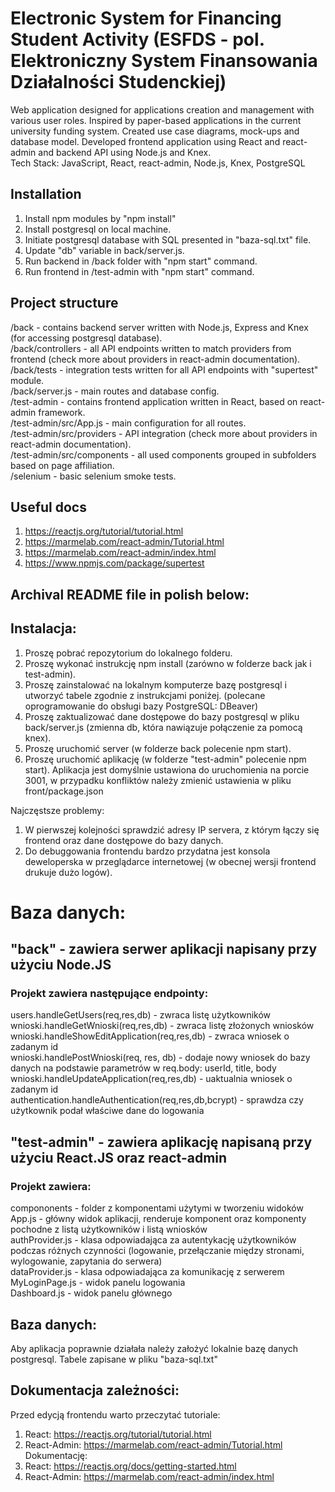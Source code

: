 # Electronic System for Financing Student Activity (ESFDS - pol. Elektroniczny System Finansowania  Działalności Studenckiej)

Web application designed for applications creation and management with various user roles. Inspired by paper-based applications in the current university funding system. Created use case diagrams, mock-ups and database model. Developed frontend application using React and react-admin and backend API using Node.js and Knex.  
Tech Stack: JavaScript, React, react-admin, Node.js, Knex, PostgreSQL

## Installation
1. Install npm modules by "npm install"
2. Install postgresql on local machine.
3. Initiate postgresql database with SQL presented in "baza-sql.txt" file.
4. Update "db" variable in back/server.js.
5. Run backend in /back folder with "npm start" command.
6. Run frontend in /test-admin with "npm start" command.

## Project structure
/back - contains backend server written with Node.js, Express and Knex (for accessing postgresql database).  
/back/controllers - all API endpoints written to match providers from frontend (check more about providers in react-admin documentation).  
/back/tests - integration tests written for all API endpoints with "supertest" module.  
/back/server.js - main routes and database config.  
/test-admin - contains frontend application written in React, based on react-admin framework.  
/test-admin/src/App.js - main configuration for all routes.  
/test-admin/src/providers - API integration (check more about providers in react-admin documentation).  
/test-admin/src/components - all used components grouped in subfolders based on page affiliation.  
/selenium - basic selenium smoke tests.  

## Useful docs
1. https://reactjs.org/tutorial/tutorial.html
2. https://marmelab.com/react-admin/Tutorial.html
3. https://marmelab.com/react-admin/index.html
4. https://www.npmjs.com/package/supertest


## Archival README file in polish below:

## Instalacja:
1. Proszę pobrać repozytorium do lokalnego folderu.
2. Proszę wykonać instrukcję npm install (zarówno w folderze back jak i test-admin).
3. Proszę zainstalować na lokalnym komputerze bazę postgresql i utworzyć tabele zgodnie z instrukcjami poniżej.
(polecane oprogramowanie do obsługi bazy PostgreSQL: DBeaver)
4. Proszę zaktualizować dane dostępowe do bazy postgresql w pliku back/server.js (zmienna db, która nawiązuje połączenie za pomocą knex).
5. Proszę uruchomić server (w folderze back polecenie npm start).
6. Proszę uruchomić aplikację (w folderze "test-admin" polecenie npm start). Aplikacja jest domyślnie ustawiona do uruchomienia na porcie 3001, w przypadku konfliktów należy zmienić ustawienia w pliku front/package.json

Najczęstsze problemy:
1) W pierwszej kolejności sprawdzić adresy IP servera, z którym łączy się frontend oraz dane dostępowe do bazy danych.
2) Do debuggowania frontendu bardzo przydatna jest konsola deweloperska w przeglądarce internetowej (w obecnej wersji frontend drukuje dużo logów).

Baza danych:
=======
## "back" - zawiera serwer aplikacji napisany przy użyciu Node.JS  
### Projekt zawiera następujące endpointy:  
users.handleGetUsers(req,res,db) - zwraca listę użytkowników  
wnioski.handleGetWnioski(req,res,db) - zwraca listę złożonych wniosków  
wnioski.handleShowEditApplication(req,res,db) - zwraca wniosek o zadanym id  
wnioski.handlePostWnioski(req, res, db) - dodaje nowy wniosek do bazy danych na podstawie parametrów w req.body: userId, title, body  
wnioski.handleUpdateApplication(req,res,db) - uaktualnia wniosek o zadanym id  
authentication.handleAuthentication(req,res,db,bcrypt) - sprawdza czy użytkownik podał właściwe dane do logowania  
  
## "test-admin" - zawiera aplikację napisaną przy użyciu React.JS oraz react-admin  
### Projekt zawiera:  
compononents - folder z komponentami użytymi w tworzeniu widoków  
App.js - główny widok aplikacji, renderuje komponent <Admin> oraz komponenty pochodne <Resource> z listą użytkowników i listą wniosków  
authProvider.js - klasa odpowiadająca za autentykację użytkowników podczas różnych czynności (logowanie, przełączanie między stronami, wylogowanie, zapytania do serwera)  
dataProvider.js - klasa odpowiadająca za komunikację z serwerem  
MyLoginPage.js - widok panelu logowania  
Dashboard.js - widok panelu głównego  

## Baza danych:
Aby aplikacja poprawnie działała należy założyć lokalnie bazę danych postgresql.
Tabele zapisane w pliku "baza-sql.txt"

## Dokumentacja zależności:
Przed edycją frontendu warto przeczytać tutoriale:
1) React: https://reactjs.org/tutorial/tutorial.html
2) React-Admin: https://marmelab.com/react-admin/Tutorial.html
Dokumentację:
1) React: https://reactjs.org/docs/getting-started.html
2) React-Admin: https://marmelab.com/react-admin/index.html


